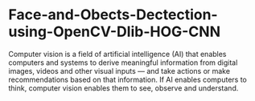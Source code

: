 # Face-and-Obects-Dectection-using-OpenCV-Dlib-HOG-CNN
Computer vision is a field of artificial intelligence (AI) that enables computers and systems to derive meaningful information from digital images, videos and other visual inputs — and take actions or make recommendations based on that information. If AI enables computers to think, computer vision enables them to see, observe and understand.
